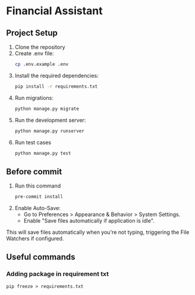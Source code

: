 # Financial Assistant

## Project Setup

1. Clone the repository
2. Create .env file:
    ```bash
    cp .env.example .env
    ```
3. Install the required dependencies:
    ```bash
    pip install -r requirements.txt
    ```
4. Run migrations:
    ```bash
    python manage.py migrate
    ```
5. Run the development server:
    ```bash
    python manage.py runserver
    ```
6. Run test cases
    ```bash
    python manage.py test
    ```

## Before commit

1. Run this command 
   ```bash
   pre-commit install
   ```
2. Enable Auto-Save:
   * Go to Preferences > Appearance & Behavior > System Settings.
   * Enable "Save files automatically if application is idle". 

This will save files automatically when you're not typing, triggering the File Watchers if configured.

## Useful commands

### Adding package in requirement txt
   ```commandline
   pip freeze > requirements.txt
   ```
